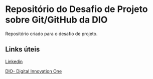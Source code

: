 # Repositório do Desafio de Projeto sobre Git/GitHub da DIO
Repositório criado para o desafio de projeto.

## Links úteis

[Linkedin](https://www.linkedin.com/in/daniel-ferreira-bba820109)

[DIO- Digital Innovation One](https://web.dio.me/users/daniel_and_andressa)

